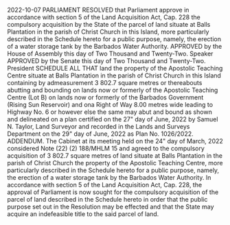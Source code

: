 2022-10-07
PARLIAMENT
RESOLVED that Parliament approve in accordance with section 5 of the Land Acquisition Act, Cap. 228 the compulsory acquisition by the State of the parcel of land situate at Balls Plantation in the parish of Christ Church in this Island, more particularly described in the Schedule hereto for a public purpose, namely, the erection of a water storage tank by the Barbados Water Authority.
APPROVED by the House of Assembly this
day of
Two Thousand and Twenty-Two.
Speaker
APPROVED by the Senate this
day of
Two Thousand and Twenty-Two.
President
SCHEDULE
ALL THAT land the property of the Apostolic Teaching Centre situate at Balls Plantation in the parish of Christ Church in this Island containing by admeasurement 3 802.7 square metres or thereabouts abutting and bounding on lands now or formerly of the Apostolic Teaching Centre (Lot B) on lands now or formerly of the Barbados Government (Rising Sun Reservoir) and ona Right of Way 8.00 metres wide leading to Highway No. 6 or however else the same may abut and bound as shown and delineated on a plan certified on the 27" day of June, 2022 by Samuel N. Taylor, Land Surveyor and recorded in the Lands and Surveys Department on the 29" day of June, 2022 as Plan No. 1026/2022.
ADDENDUM.
The Cabinet at its meeting held on the 24" day of March, 2022 considered Note (22) (2) 188/MHLM 15 and agreed to the compulsory acquisition of 3 802.7 square metres of land situate at Balls Plantation in the parish of Christ Church the property of the Apostolic Teaching Centre, more particularly described in the Schedule hereto for a public purpose, namely, the erection of a water storage tank by the Barbados Water Authority.
In accordance with section 5 of the Land Acquisition Act, Cap. 228, the approval of Parliament is now sought for the compulsory acquisition of the parcel of land described in the Schedule hereto in order that the public purpose set out in the Resolution may be effected and that the State may acquire an indefeasible title to the said parcel of land.
